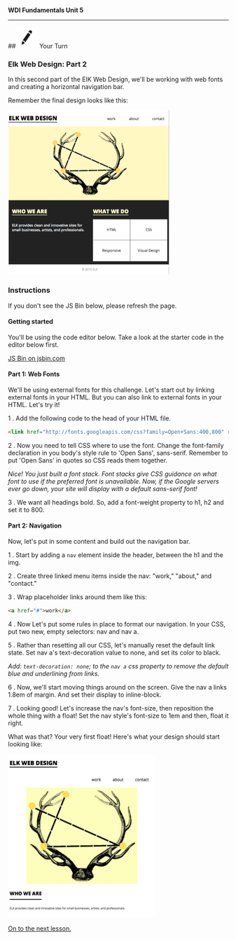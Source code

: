 **WDI Fundamentals Unit 5**

---

##![Your Turn](../assets/exercise.png) Your Turn

### Elk Web Design: Part 2

In this second part of the ElK Web Design, we'll be working with web fonts and creating a horizontal navigation bar.

Remember the final design looks like this:

![](/assets/elkwebdesign/elkwebdesign.png)


### Instructions
If you don't see the JS Bin below, please refresh the page.

#### Getting started

You'll be using the code editor below. Take a look at the starter code in the editor below first.

<a class="jsbin-embed" href="http://jsbin.com/wukimet/embed?html,css,outputheight=600px">JS Bin on jsbin.com</a><script src="http://static.jsbin.com/js/embed.min.js?3.39.19"></script>

#### Part 1: Web Fonts

We'll  be using external fonts for this challenge. Let's start out by linking external fonts in your HTML. But you can also link to external fonts in your HTML. Let's try it!

1 . Add the following code to the head of your HTML file.

```HTML
<link href="http://fonts.googleapis.com/css?family=Open+Sans:400,800" rel="stylesheet" type="text/css">
```

2 . Now you need to tell CSS where to use the font. Change the font-family declaration in you body's style rule to 'Open Sans', sans-serif. Remember to put 'Open Sans' in quotes so CSS reads them together.

*Nice! You just built a font stack. Font stacks give CSS guidance on what font to use if the preferred font is unavailable. Now, if the Google servers ever go down, your site will display with a default sans-serif font!*

3 . We want all headings bold. So, add a font-weight property to h1, h2 and set it to 800.


#### Part 2: Navigation

Now, let's put in some content and build out the navigation bar.

1 . Start by adding a `nav` element inside the header, between the h1 and the img.

2 . Create three linked menu items inside the nav: "work," "about," and "contact."

3 . Wrap placeholder links around them like this:

```HTML
<a href="#">work</a>
```

4 . Now Let's put some rules in place to format our navigation. In your CSS, put two new, empty selectors: nav and nav a.

5 . Rather than resetting all our CSS, let's manually reset the default link state. Set nav a's text-decoration value to none, and set its color to black.

*Add: `text-decoration: none`; to the `nav a` css property to remove the default blue and underlining from links.*

6 . Now, we'll start moving things around on the screen. Give the nav a links 1.8em of margin. And set their display to inline-block.

7 . Looking good! Let's increase the nav's font-size, then reposition the whole thing with a float! Set the nav style's font-size to 1em and then, float it right.

What was that? Your very first float! Here's what your design should start looking like:

![](/assets/elkwebdesign/elkdesignchapt6.png)


[On to the next lesson.](04_lesson.md)
